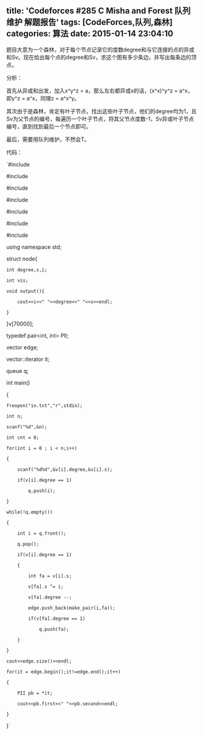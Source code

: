 title: 'Codeforces #285 C Misha and Forest 队列维护 解题报告'
tags: [CodeForces,队列,森林]
categories: 算法
date: 2015-01-14 23:04:10
---

题目大意为一个森林，对于每个节点记录它的度数degree和与它连接的点的异或和Sv。现在给出每个点的degree和Sv，求这个图有多少条边，并写出每条边的顶点。

分析：

首先从异或和出发，加入x^y^z = a，那么左右都异或x的话，(x^x)^y^z = a^x，即y^z = a^x，同理z = a^x^y。

其次由于是森林，肯定有叶子节点，找出这些叶子节点，他们的degree均为1，且Sv为父节点的编号，每遍历一个叶子节点，将其父节点度数-1，Sv异或叶子节点编号，直到找到最后一个节点即可。

最后，需要用队列维护，不然会T。

<!--more-->

代码：

`#include <iostream>  

#include <cstdio>  

#include <cstring>  

#include <algorithm>  

#include <queue>  

#include <vector>  

#include <map>  

using namespace std;  

struct node{  

    int degree,s,i;  

    int vis;  

    void output(){  

        cout<<i<<" "<<degree<<" "<<s<<endl;   

    }  

}v[70000];  

typedef pair<int, int> PII;  

vector<PII> edge;  

vector<PII>::iterator it;  

queue <int> q;  

int main()  

{  

    freopen("in.txt","r",stdin);  

    int n;  

    scanf("%d",&n);  

    int cnt = 0;  

    for(int i = 0 ; i < n;i++)  

    {  

        scanf("%d%d",&v[i].degree,&v[i].s);  

        if(v[i].degree == 1)  

            q.push(i);  

    }  

    while(!q.empty())  

    {  

        int i = q.front();  

        q.pop();  

        if(v[i].degree == 1)  

        {  

            int fa = v[i].s;  

            v[fa].s ^= i;  

            v[fa].degree --;  

            edge.push_back(make_pair(i,fa));  

            if(v[fa].degree == 1)  

                q.push(fa);               

        }     

    }  

    cout<<edge.size()<<endl;  

    for(it = edge.begin();it!=edge.end();it++)  

    {  

        PII pb = *it;  

        cout<<pb.first<<" "<<pb.second<<endl;  

    }   

}`